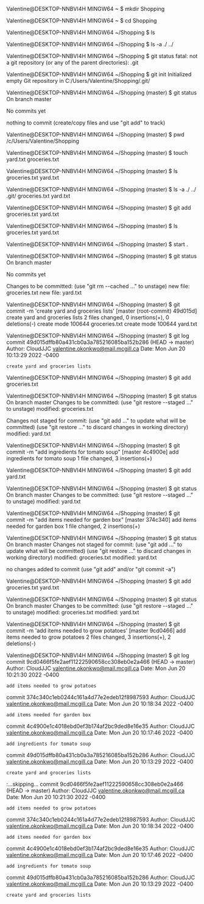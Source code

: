 Valentine@DESKTOP-NNBVI4H MINGW64 ~
$ mkdir Shopping

Valentine@DESKTOP-NNBVI4H MINGW64 ~
$ cd Shopping

Valentine@DESKTOP-NNBVI4H MINGW64 ~/Shopping
$ ls

Valentine@DESKTOP-NNBVI4H MINGW64 ~/Shopping
$ ls -a
./  ../

Valentine@DESKTOP-NNBVI4H MINGW64 ~/Shopping
$ git status
fatal: not a git repository (or any of the parent directories): .git

Valentine@DESKTOP-NNBVI4H MINGW64 ~/Shopping
$ git init
Initialized empty Git repository in C:/Users/Valentine/Shopping/.git/

Valentine@DESKTOP-NNBVI4H MINGW64 ~/Shopping (master)
$ git status
On branch master

No commits yet

nothing to commit (create/copy files and use "git add" to track)

Valentine@DESKTOP-NNBVI4H MINGW64 ~/Shopping (master)
$ pwd
/c/Users/Valentine/Shopping

Valentine@DESKTOP-NNBVI4H MINGW64 ~/Shopping (master)
$ touch yard.txt groceries.txt

Valentine@DESKTOP-NNBVI4H MINGW64 ~/Shopping (master)
$ ls
groceries.txt  yard.txt

Valentine@DESKTOP-NNBVI4H MINGW64 ~/Shopping (master)
$ ls -a
./  ../  .git/  groceries.txt  yard.txt

Valentine@DESKTOP-NNBVI4H MINGW64 ~/Shopping (master)
$ git add groceries.txt yard.txt

Valentine@DESKTOP-NNBVI4H MINGW64 ~/Shopping (master)
$ ls
groceries.txt  yard.txt

Valentine@DESKTOP-NNBVI4H MINGW64 ~/Shopping (master)
$ start .

Valentine@DESKTOP-NNBVI4H MINGW64 ~/Shopping (master)
$ git status
On branch master

No commits yet

Changes to be committed:
  (use "git rm --cached <file>..." to unstage)
        new file:   groceries.txt
        new file:   yard.txt


Valentine@DESKTOP-NNBVI4H MINGW64 ~/Shopping (master)
$ git commit -m 'create yard and groceries lists'
[master (root-commit) 49d015d] create yard and groceries lists
 2 files changed, 0 insertions(+), 0 deletions(-)
 create mode 100644 groceries.txt
 create mode 100644 yard.txt

Valentine@DESKTOP-NNBVI4H MINGW64 ~/Shopping (master)
$ git log
commit 49d015dffb80a431cb0a3a785216085ba152b286 (HEAD -> master)
Author: CloudJJC <valentine.okonkwo@mail.mcgill.ca>
Date:   Mon Jun 20 10:13:29 2022 -0400

    create yard and groceries lists

Valentine@DESKTOP-NNBVI4H MINGW64 ~/Shopping (master)
$ git add groceries.txt

Valentine@DESKTOP-NNBVI4H MINGW64 ~/Shopping (master)
$ git status
On branch master
Changes to be committed:
  (use "git restore --staged <file>..." to unstage)
        modified:   groceries.txt

Changes not staged for commit:
  (use "git add <file>..." to update what will be committed)
  (use "git restore <file>..." to discard changes in working directory)
        modified:   yard.txt


Valentine@DESKTOP-NNBVI4H MINGW64 ~/Shopping (master)
$ git commit -m "add ingredients for tomato soup"
[master 4c4900e] add ingredients for tomato soup
 1 file changed, 3 insertions(+)

Valentine@DESKTOP-NNBVI4H MINGW64 ~/Shopping (master)
$ git add yard.txt

Valentine@DESKTOP-NNBVI4H MINGW64 ~/Shopping (master)
$ git status
On branch master
Changes to be committed:
  (use "git restore --staged <file>..." to unstage)
        modified:   yard.txt


Valentine@DESKTOP-NNBVI4H MINGW64 ~/Shopping (master)
$ git commit -m "add items needed for garden box"
[master 374c340] add items needed for garden box
 1 file changed, 2 insertions(+)

Valentine@DESKTOP-NNBVI4H MINGW64 ~/Shopping (master)
$ git status
On branch master
Changes not staged for commit:
  (use "git add <file>..." to update what will be committed)
  (use "git restore <file>..." to discard changes in working directory)
        modified:   groceries.txt
        modified:   yard.txt

no changes added to commit (use "git add" and/or "git commit -a")

Valentine@DESKTOP-NNBVI4H MINGW64 ~/Shopping (master)
$ git add groceries.txt yard.txt

Valentine@DESKTOP-NNBVI4H MINGW64 ~/Shopping (master)
$ git status
On branch master
Changes to be committed:
  (use "git restore --staged <file>..." to unstage)
        modified:   groceries.txt
        modified:   yard.txt


Valentine@DESKTOP-NNBVI4H MINGW64 ~/Shopping (master)
$ git commit -m 'add items needed to grow potatoes'
[master 9cd0466] add items needed to grow potatoes
 2 files changed, 3 insertions(+), 2 deletions(-)

Valentine@DESKTOP-NNBVI4H MINGW64 ~/Shopping (master)
$ git log
commit 9cd0466f5fe2aef11222590658cc308eb0e2a466 (HEAD -> master)
Author: CloudJJC <valentine.okonkwo@mail.mcgill.ca>
Date:   Mon Jun 20 10:21:30 2022 -0400

    add items needed to grow potatoes

commit 374c340c1eb0244c161a4d77e2edeb12f8987593
Author: CloudJJC <valentine.okonkwo@mail.mcgill.ca>
Date:   Mon Jun 20 10:18:34 2022 -0400

    add items needed for garden box

commit 4c4900e1c4018ebd0ef3b174af2bc9ded8e16e35
Author: CloudJJC <valentine.okonkwo@mail.mcgill.ca>
Date:   Mon Jun 20 10:17:46 2022 -0400

    add ingredients for tomato soup

commit 49d015dffb80a431cb0a3a785216085ba152b286
Author: CloudJJC <valentine.okonkwo@mail.mcgill.ca>
Date:   Mon Jun 20 10:13:29 2022 -0400

    create yard and groceries lists
:...skipping...
commit 9cd0466f5fe2aef11222590658cc308eb0e2a466 (HEAD -> master)
Author: CloudJJC <valentine.okonkwo@mail.mcgill.ca>
Date:   Mon Jun 20 10:21:30 2022 -0400

    add items needed to grow potatoes

commit 374c340c1eb0244c161a4d77e2edeb12f8987593
Author: CloudJJC <valentine.okonkwo@mail.mcgill.ca>
Date:   Mon Jun 20 10:18:34 2022 -0400

    add items needed for garden box

commit 4c4900e1c4018ebd0ef3b174af2bc9ded8e16e35
Author: CloudJJC <valentine.okonkwo@mail.mcgill.ca>
Date:   Mon Jun 20 10:17:46 2022 -0400

    add ingredients for tomato soup

commit 49d015dffb80a431cb0a3a785216085ba152b286
Author: CloudJJC <valentine.okonkwo@mail.mcgill.ca>
Date:   Mon Jun 20 10:13:29 2022 -0400

    create yard and groceries lists
